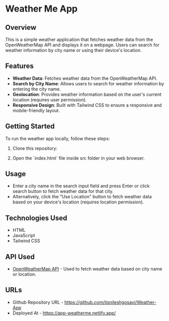 # Weather Me App

## Overview

This is a simple weather application that fetches weather data from the OpenWeatherMap API and displays it on a webpage. Users can search for weather information by city name or using their device's location.


## Features

- **Weather Data**: Fetches weather data from the OpenWeatherMap API.
- **Search by City Name**: Allows users to search for weather information by entering the city name.
- **Geolocation**: Provides weather information based on the user's current location (requires user permission).
- **Responsive Design**: Built with Tailwind CSS to ensure a responsive and mobile-friendly layout.

## Getting Started

To run the weather app locally, follow these steps:

1. Clone this repository:

2. Open the \`index.html\` file inside src folder in your web browser.

## Usage

- Enter a city name in the search input field and press Enter or click search button to fetch weather data for that city.
- Alternatively, click the "Use Location" button to fetch weather data based on your device's location (requires location permission).

## Technologies Used

- HTML
- JavaScript
- Tailwind CSS

## API Used

- [OpenWeatherMap API](https://openweathermap.org/api) - Used to fetch weather data based on city name or location.

## URLs

- Github Repository URL - https://github.com/itsnileshgosavi/Weather-App
- Deployed At -  https://app-weatherme.netlify.app/